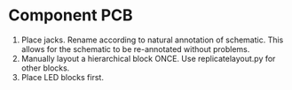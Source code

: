 # Component PCB
1. Place jacks. Rename according to natural annotation of schematic. This
allows for the schematic to be re-annotated without problems.
2. Manually layout a hierarchical block ONCE. Use replicatelayout.py for other
blocks.
3. Place LED blocks first.
